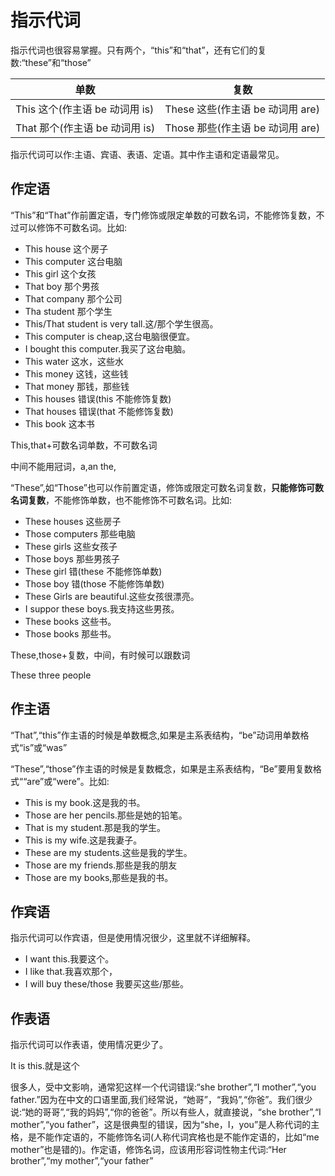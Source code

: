 # 指示代词

指示代词也很容易掌握。只有两个，“this”和“that”，还有它们的复数:“these”和“those”

| 单数                           | 复数                             |
| ------------------------------ | -------------------------------- |
| This 这个(作主语 be 动词用 is) | These 这些(作主语 be 动词用 are) |
| That 那个(作主语 be 动词用 is) | Those 那些(作主语 be 动词用 are) |


指示代词可以作:主语、宾语、表语、定语。其中作主语和定语最常见。

## 作定语

“This”和“That”作前置定语，专门修饰或限定单数的可数名词，不能修饰复数，不过可以修饰不可数名词。比如:

- This house 这个房子
- This computer 这台电脑
- This girl 这个女孩
- That boy 那个男孩
- That company 那个公司
- Tha student 那个学生
- This/That student is very tall.这/那个学生很高。
- This computer is cheap,这台电脑很便宜。
- I bought this computer.我买了这台电脑。
- This water 这水，这些水
- This money 这钱，这些钱
- That money 那钱，那些钱
- This houses 错误(this 不能修饰复数)
- That houses 错误(that 不能修饰复数)
- This book 这本书

This,that+可数名词单数，不可数名词

中间不能用冠词，a,an the,

“These”,如“Those”也可以作前置定语，修饰或限定可数名词复数，**只能修饰可数名词复数**，不能修饰单数，也不能修饰不可数名词。比如:

- These houses 这些房子
- Those computers 那些电脑
- These girls 这些女孩子
- Those boys 那些男孩子
- These girl 错(these 不能修饰单数)
- Those boy 错(those 不能修饰单数)
- These Girls are beautiful.这些女孩很漂亮。
- I suppor these boys.我支持这些男孩。
- These books 这些书。
- Those books 那些书。

These,those+复数，中间，有时候可以跟数词

These three people

## 作主语

“That”,“this”作主语的时候是单数概念,如果是主系表结构，“be”动词用单数格式“is”或“was”

“These”,“those”作主语的时候是复数概念，如果是主系表结构，“Be”要用复数格式““are”或“were”。比如:


- This is my book.这是我的书。
- Those are her pencils.那些是她的铅笔。
- That is my student.那是我的学生。
- This is my wife.这是我妻子。
- These are my students.这些是我的学生。
- Those are my friends.那些是我的朋友
- Those are my books,那些是我的书。

## 作宾语
指示代词可以作宾语，但是使用情况很少，这里就不详细解释。

- I want this.我要这个。
- I like that.我喜欢那个，
- I will buy these/those 我要买这些/那些。

## 作表语

指示代词可以作表语，使用情况更少了。

It is this.就是这个

很多人，受中文影响，通常犯这样一个代词错误:“she brother”,“I mother”,“you father.”因为在中文的口语里面,我们经常说，“她哥”，“我妈”,“你爸”。我们很少说:“她的哥哥”,“我的妈妈”,“你的爸爸”。所以有些人，就直接说，“she brother”,“I mother”,“you father”，这是很典型的错误，因为“she，I，you”是人称代词的主格，是不能作定语的，不能修饰名词(人称代词宾格也是不能作定语的，比如“me mother”也是错的)。作定语，修饰名词，应该用形容词性物主代词:“Her brother”,“my mother”,“your father”



